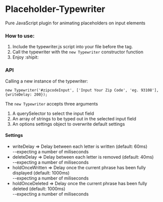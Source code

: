 # Placeholder-Typewriter
Pure JavaScript plugin for animating placeholders on input elements

### How to use:

1. Include the typewriter.js script into your file before the </body> tag.
2. Call the typewriter with the ``` new Typewriter ``` constructor function
3. Enjoy :shipit:

### API
Calling a new instance of the typewriter:
```
new Typewriter('#zipcodeInput', ['Input Your Zip Code', 'eg. 93108'], {writeDelay: 200});
```
The ``` new Typewriter ``` accepts three arguments
1. A querySelector to select the input field
2. An array of strings to be typed out in the selected input field
3. An options settings object to overwrite default settings

#### Settings
- writeDelay => Delay between each letter is written (default: 60ms)                                                              
--expecting a number of miliseconds
- deleteDelay => Delay between each letter is removed (default: 40ms)                                                              
--expecting a number of miliseconds
- holdOnceWritten => Delay once the current phrase has been fully displayed (default: 1000ms)                                                              
--expecting a number of miliseconds
- holdOnceDeleted => Delay once the current phrase has been fully deleted (default: 1000ms)                                                              
--expecting a number of miliseconds

